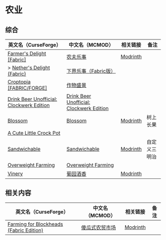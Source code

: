 # 农业

## 综合

| 英文名（CurseForge）                                                                                                             | 中文名（MCMOD）                                                                  | 相关链接                                             | 备注         |
| -------------------------------------------------------------------------------------------------------------------------------- | -------------------------------------------------------------------------------- | ---------------------------------------------------- | ------------ |
| [Farmer's Delight [Fabric]](https://www.curseforge.com/minecraft/mc-mods/farmers-delight-fabric)                                 | [农夫乐事](https://www.mcmod.cn/class/2820.html)                                 | [Modrinth](https://modrinth.com/mod/farmers-delight) |              |
| > [Nether's Delight (Fabric)](https://www.curseforge.com/minecraft/mc-mods/nethers-delight-fabric)                               | [下界乐事（Fabric版）](https://www.mcmod.cn/class/8139.html)                     |                                                      |              |
| [Croptopia [FABRIC/FORGE]](https://www.curseforge.com/minecraft/mc-mods/croptopia-fabric)                                        | [作物盛景](https://www.mcmod.cn/class/4225.html)                                 |                                                      |              |
| [Drink Beer Unofficial: Clockwerk Edition](https://www.curseforge.com/minecraft/mc-mods/drink-beer-unofficial-clockwerk-edition) | [Drink Beer Unofficial: Clockwerk Edition](https://www.mcmod.cn/class/8395.html) |                                                      |              |
| [Blossom](https://www.curseforge.com/minecraft/mc-mods/blossom)                                                                  | [Blossom](https://www.mcmod.cn/class/8362.html)                                  | [Modrinth](https://modrinth.com/mod/blossom)         | 树上长果     |
| [A Cute Little Crock Pot](https://www.curseforge.com/minecraft/mc-mods/a-cute-little-crock-pot)                                  |                                                                                  |                                                      |              |
| [Sandwichable](https://www.curseforge.com/minecraft/mc-mods/sandwichable)                                                        | [Sandwichable](https://www.mcmod.cn/class/6159.html)                             | [Modrinth](https://modrinth.com/mod/sandwichable)    | 自定义三明治 |
| [Overweight Farming](https://www.curseforge.com/minecraft/mc-mods/overweight-farming)                                            | [Overweight Farming](https://www.mcmod.cn/class/5866.html)                       |                                                      |              |
| [Vinery](https://www.curseforge.com/minecraft/mc-mods/lets-do-wine)                                                              | [葡园酒香](https://www.mcmod.cn/class/8181.html)                                 | [Modrinth](https://modrinth.com/mod/vinery)          |              |

## 相关内容

| 英文名（CurseForge）                                                                                                  | 中文名（MCMOD）                                        | 相关链接                                                    | 备注 |
| --------------------------------------------------------------------------------------------------------------------- | ------------------------------------------------------ | ----------------------------------------------------------- | ---- |
| [Farming for Blockheads (Fabric Edition)](https://www.curseforge.com/minecraft/mc-mods/farming-for-blockheads-fabric) | [傻瓜式农贸市场](https://www.mcmod.cn/class/2057.html) | [Modrinth](https://modrinth.com/mod/farming-for-blockheads) |      |
